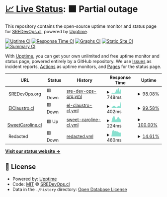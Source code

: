 # [📈 Live Status](https://sredevopsdev.github.io/sredevops-upptime): <!--live status--> **🟧 Partial outage**

This repository contains the open-source uptime monitor and status page for [SREDevOps.cl](https://sredevops.cl), powered by [Upptime](https://github.com/upptime/upptime).

[![Uptime CI](https://github.com/sredevopsdev/sredevops-upptime/workflows/Uptime%20CI/badge.svg)](https://github.com/sredevopsdev/sredevops-upptime/actions?query=workflow%3A%22Uptime+CI%22)
[![Response Time CI](https://github.com/sredevopsdev/sredevops-upptime/workflows/Response%20Time%20CI/badge.svg)](https://github.com/sredevopsdev/sredevops-upptime/actions?query=workflow%3A%22Response+Time+CI%22)
[![Graphs CI](https://github.com/sredevopsdev/sredevops-upptime/workflows/Graphs%20CI/badge.svg)](https://github.com/sredevopsdev/sredevops-upptime/actions?query=workflow%3A%22Graphs+CI%22)
[![Static Site CI](https://github.com/sredevopsdev/sredevops-upptime/workflows/Static%20Site%20CI/badge.svg)](https://github.com/sredevopsdev/sredevops-upptime/actions?query=workflow%3A%22Static+Site+CI%22)
[![Summary CI](https://github.com/sredevopsdev/sredevops-upptime/workflows/Summary%20CI/badge.svg)](https://github.com/sredevopsdev/sredevops-upptime/actions?query=workflow%3A%22Summary+CI%22)

With [Upptime](https://upptime.js.org), you can get your own unlimited and free uptime monitor and status page, powered entirely by a GitHub repository. We use [Issues](https://github.com/sredevopsdev/sredevops-upptime/issues) as incident reports, [Actions](https://github.com/sredevopsdev/sredevops-upptime/actions) as uptime monitors, and [Pages](https://sredevopsdev.github.io/sredevops-upptime) for the status page.

<!--start: status pages-->
<!-- This summary is generated by Upptime (https://github.com/upptime/upptime) -->
<!-- Do not edit this manually, your changes will be overwritten -->
<!-- prettier-ignore -->
| URL | Status | History | Response Time | Uptime |
| --- | ------ | ------- | ------------- | ------ |
| <img alt="" src="https://icons.duckduckgo.com/ip3/sredevops.org.ico" height="13"> [SREDevOps.org](https://sredevops.org) | 🟥 Down | [sre-dev-ops-org.yml](https://github.com/sredevopsdev/sredevops-upptime/commits/HEAD/history/sre-dev-ops-org.yml) | <details><summary><img alt="Response time graph" src="./graphs/sre-dev-ops-org/response-time-week.png" height="20"> 748ms</summary><br><a href="https://status.sredevops.org/history/sre-dev-ops-org"><img alt="Response time 911" src="https://img.shields.io/endpoint?url=https%3A%2F%2Fraw.githubusercontent.com%2Fsredevopsdev%2Fsredevops-upptime%2FHEAD%2Fapi%2Fsre-dev-ops-org%2Fresponse-time.json"></a><br><a href="https://status.sredevops.org/history/sre-dev-ops-org"><img alt="24-hour response time 970" src="https://img.shields.io/endpoint?url=https%3A%2F%2Fraw.githubusercontent.com%2Fsredevopsdev%2Fsredevops-upptime%2FHEAD%2Fapi%2Fsre-dev-ops-org%2Fresponse-time-day.json"></a><br><a href="https://status.sredevops.org/history/sre-dev-ops-org"><img alt="7-day response time 748" src="https://img.shields.io/endpoint?url=https%3A%2F%2Fraw.githubusercontent.com%2Fsredevopsdev%2Fsredevops-upptime%2FHEAD%2Fapi%2Fsre-dev-ops-org%2Fresponse-time-week.json"></a><br><a href="https://status.sredevops.org/history/sre-dev-ops-org"><img alt="30-day response time 886" src="https://img.shields.io/endpoint?url=https%3A%2F%2Fraw.githubusercontent.com%2Fsredevopsdev%2Fsredevops-upptime%2FHEAD%2Fapi%2Fsre-dev-ops-org%2Fresponse-time-month.json"></a><br><a href="https://status.sredevops.org/history/sre-dev-ops-org"><img alt="1-year response time 911" src="https://img.shields.io/endpoint?url=https%3A%2F%2Fraw.githubusercontent.com%2Fsredevopsdev%2Fsredevops-upptime%2FHEAD%2Fapi%2Fsre-dev-ops-org%2Fresponse-time-year.json"></a></details> | <details><summary><a href="https://status.sredevops.org/history/sre-dev-ops-org">98.08%</a></summary><a href="https://status.sredevops.org/history/sre-dev-ops-org"><img alt="All-time uptime 93.49%" src="https://img.shields.io/endpoint?url=https%3A%2F%2Fraw.githubusercontent.com%2Fsredevopsdev%2Fsredevops-upptime%2FHEAD%2Fapi%2Fsre-dev-ops-org%2Fuptime.json"></a><br><a href="https://status.sredevops.org/history/sre-dev-ops-org"><img alt="24-hour uptime 93.03%" src="https://img.shields.io/endpoint?url=https%3A%2F%2Fraw.githubusercontent.com%2Fsredevopsdev%2Fsredevops-upptime%2FHEAD%2Fapi%2Fsre-dev-ops-org%2Fuptime-day.json"></a><br><a href="https://status.sredevops.org/history/sre-dev-ops-org"><img alt="7-day uptime 98.08%" src="https://img.shields.io/endpoint?url=https%3A%2F%2Fraw.githubusercontent.com%2Fsredevopsdev%2Fsredevops-upptime%2FHEAD%2Fapi%2Fsre-dev-ops-org%2Fuptime-week.json"></a><br><a href="https://status.sredevops.org/history/sre-dev-ops-org"><img alt="30-day uptime 92.48%" src="https://img.shields.io/endpoint?url=https%3A%2F%2Fraw.githubusercontent.com%2Fsredevopsdev%2Fsredevops-upptime%2FHEAD%2Fapi%2Fsre-dev-ops-org%2Fuptime-month.json"></a><br><a href="https://status.sredevops.org/history/sre-dev-ops-org"><img alt="1-year uptime 93.49%" src="https://img.shields.io/endpoint?url=https%3A%2F%2Fraw.githubusercontent.com%2Fsredevopsdev%2Fsredevops-upptime%2FHEAD%2Fapi%2Fsre-dev-ops-org%2Fuptime-year.json"></a></details>
| <img alt="" src="https://icons.duckduckgo.com/ip3/elclaustro.cl.ico" height="13"> [ElClaustro.cl](https://elclaustro.cl) | 🟥 Down | [el-claustro-cl.yml](https://github.com/sredevopsdev/sredevops-upptime/commits/HEAD/history/el-claustro-cl.yml) | <details><summary><img alt="Response time graph" src="./graphs/el-claustro-cl/response-time-week.png" height="20"> 402ms</summary><br><a href="https://status.sredevops.org/history/el-claustro-cl"><img alt="Response time 1053" src="https://img.shields.io/endpoint?url=https%3A%2F%2Fraw.githubusercontent.com%2Fsredevopsdev%2Fsredevops-upptime%2FHEAD%2Fapi%2Fel-claustro-cl%2Fresponse-time.json"></a><br><a href="https://status.sredevops.org/history/el-claustro-cl"><img alt="24-hour response time 700" src="https://img.shields.io/endpoint?url=https%3A%2F%2Fraw.githubusercontent.com%2Fsredevopsdev%2Fsredevops-upptime%2FHEAD%2Fapi%2Fel-claustro-cl%2Fresponse-time-day.json"></a><br><a href="https://status.sredevops.org/history/el-claustro-cl"><img alt="7-day response time 402" src="https://img.shields.io/endpoint?url=https%3A%2F%2Fraw.githubusercontent.com%2Fsredevopsdev%2Fsredevops-upptime%2FHEAD%2Fapi%2Fel-claustro-cl%2Fresponse-time-week.json"></a><br><a href="https://status.sredevops.org/history/el-claustro-cl"><img alt="30-day response time 1138" src="https://img.shields.io/endpoint?url=https%3A%2F%2Fraw.githubusercontent.com%2Fsredevopsdev%2Fsredevops-upptime%2FHEAD%2Fapi%2Fel-claustro-cl%2Fresponse-time-month.json"></a><br><a href="https://status.sredevops.org/history/el-claustro-cl"><img alt="1-year response time 1053" src="https://img.shields.io/endpoint?url=https%3A%2F%2Fraw.githubusercontent.com%2Fsredevopsdev%2Fsredevops-upptime%2FHEAD%2Fapi%2Fel-claustro-cl%2Fresponse-time-year.json"></a></details> | <details><summary><a href="https://status.sredevops.org/history/el-claustro-cl">99.58%</a></summary><a href="https://status.sredevops.org/history/el-claustro-cl"><img alt="All-time uptime 89.86%" src="https://img.shields.io/endpoint?url=https%3A%2F%2Fraw.githubusercontent.com%2Fsredevopsdev%2Fsredevops-upptime%2FHEAD%2Fapi%2Fel-claustro-cl%2Fuptime.json"></a><br><a href="https://status.sredevops.org/history/el-claustro-cl"><img alt="24-hour uptime 97.08%" src="https://img.shields.io/endpoint?url=https%3A%2F%2Fraw.githubusercontent.com%2Fsredevopsdev%2Fsredevops-upptime%2FHEAD%2Fapi%2Fel-claustro-cl%2Fuptime-day.json"></a><br><a href="https://status.sredevops.org/history/el-claustro-cl"><img alt="7-day uptime 99.58%" src="https://img.shields.io/endpoint?url=https%3A%2F%2Fraw.githubusercontent.com%2Fsredevopsdev%2Fsredevops-upptime%2FHEAD%2Fapi%2Fel-claustro-cl%2Fuptime-week.json"></a><br><a href="https://status.sredevops.org/history/el-claustro-cl"><img alt="30-day uptime 92.36%" src="https://img.shields.io/endpoint?url=https%3A%2F%2Fraw.githubusercontent.com%2Fsredevopsdev%2Fsredevops-upptime%2FHEAD%2Fapi%2Fel-claustro-cl%2Fuptime-month.json"></a><br><a href="https://status.sredevops.org/history/el-claustro-cl"><img alt="1-year uptime 89.86%" src="https://img.shields.io/endpoint?url=https%3A%2F%2Fraw.githubusercontent.com%2Fsredevopsdev%2Fsredevops-upptime%2FHEAD%2Fapi%2Fel-claustro-cl%2Fuptime-year.json"></a></details>
| <img alt="" src="https://icons.duckduckgo.com/ip3/sweetcaroline.cl.ico" height="13"> [SweetCaroline.cl](https://SweetCaroline.cl) | 🟩 Up | [sweet-caroline-cl.yml](https://github.com/sredevopsdev/sredevops-upptime/commits/HEAD/history/sweet-caroline-cl.yml) | <details><summary><img alt="Response time graph" src="./graphs/sweet-caroline-cl/response-time-week.png" height="20"> 224ms</summary><br><a href="https://status.sredevops.org/history/sweet-caroline-cl"><img alt="Response time 185" src="https://img.shields.io/endpoint?url=https%3A%2F%2Fraw.githubusercontent.com%2Fsredevopsdev%2Fsredevops-upptime%2FHEAD%2Fapi%2Fsweet-caroline-cl%2Fresponse-time.json"></a><br><a href="https://status.sredevops.org/history/sweet-caroline-cl"><img alt="24-hour response time 139" src="https://img.shields.io/endpoint?url=https%3A%2F%2Fraw.githubusercontent.com%2Fsredevopsdev%2Fsredevops-upptime%2FHEAD%2Fapi%2Fsweet-caroline-cl%2Fresponse-time-day.json"></a><br><a href="https://status.sredevops.org/history/sweet-caroline-cl"><img alt="7-day response time 224" src="https://img.shields.io/endpoint?url=https%3A%2F%2Fraw.githubusercontent.com%2Fsredevopsdev%2Fsredevops-upptime%2FHEAD%2Fapi%2Fsweet-caroline-cl%2Fresponse-time-week.json"></a><br><a href="https://status.sredevops.org/history/sweet-caroline-cl"><img alt="30-day response time 192" src="https://img.shields.io/endpoint?url=https%3A%2F%2Fraw.githubusercontent.com%2Fsredevopsdev%2Fsredevops-upptime%2FHEAD%2Fapi%2Fsweet-caroline-cl%2Fresponse-time-month.json"></a><br><a href="https://status.sredevops.org/history/sweet-caroline-cl"><img alt="1-year response time 185" src="https://img.shields.io/endpoint?url=https%3A%2F%2Fraw.githubusercontent.com%2Fsredevopsdev%2Fsredevops-upptime%2FHEAD%2Fapi%2Fsweet-caroline-cl%2Fresponse-time-year.json"></a></details> | <details><summary><a href="https://status.sredevops.org/history/sweet-caroline-cl">100.00%</a></summary><a href="https://status.sredevops.org/history/sweet-caroline-cl"><img alt="All-time uptime 100.00%" src="https://img.shields.io/endpoint?url=https%3A%2F%2Fraw.githubusercontent.com%2Fsredevopsdev%2Fsredevops-upptime%2FHEAD%2Fapi%2Fsweet-caroline-cl%2Fuptime.json"></a><br><a href="https://status.sredevops.org/history/sweet-caroline-cl"><img alt="24-hour uptime 100.00%" src="https://img.shields.io/endpoint?url=https%3A%2F%2Fraw.githubusercontent.com%2Fsredevopsdev%2Fsredevops-upptime%2FHEAD%2Fapi%2Fsweet-caroline-cl%2Fuptime-day.json"></a><br><a href="https://status.sredevops.org/history/sweet-caroline-cl"><img alt="7-day uptime 100.00%" src="https://img.shields.io/endpoint?url=https%3A%2F%2Fraw.githubusercontent.com%2Fsredevopsdev%2Fsredevops-upptime%2FHEAD%2Fapi%2Fsweet-caroline-cl%2Fuptime-week.json"></a><br><a href="https://status.sredevops.org/history/sweet-caroline-cl"><img alt="30-day uptime 100.00%" src="https://img.shields.io/endpoint?url=https%3A%2F%2Fraw.githubusercontent.com%2Fsredevopsdev%2Fsredevops-upptime%2FHEAD%2Fapi%2Fsweet-caroline-cl%2Fuptime-month.json"></a><br><a href="https://status.sredevops.org/history/sweet-caroline-cl"><img alt="1-year uptime 100.00%" src="https://img.shields.io/endpoint?url=https%3A%2F%2Fraw.githubusercontent.com%2Fsredevopsdev%2Fsredevops-upptime%2FHEAD%2Fapi%2Fsweet-caroline-cl%2Fuptime-year.json"></a></details>
| <img alt="" src="https://icons.duckduckgo.com/ip3/null.ico" height="13"> Redacted | 🟥 Down | [redacted.yml](https://github.com/sredevopsdev/sredevops-upptime/commits/HEAD/history/redacted.yml) | <details><summary><img alt="Response time graph" src="./graphs/redacted/response-time-week.png" height="20"> 460ms</summary><br><a href="https://status.sredevops.org/history/redacted"><img alt="Response time 589" src="https://img.shields.io/endpoint?url=https%3A%2F%2Fraw.githubusercontent.com%2Fsredevopsdev%2Fsredevops-upptime%2FHEAD%2Fapi%2Fredacted%2Fresponse-time.json"></a><br><a href="https://status.sredevops.org/history/redacted"><img alt="24-hour response time 381" src="https://img.shields.io/endpoint?url=https%3A%2F%2Fraw.githubusercontent.com%2Fsredevopsdev%2Fsredevops-upptime%2FHEAD%2Fapi%2Fredacted%2Fresponse-time-day.json"></a><br><a href="https://status.sredevops.org/history/redacted"><img alt="7-day response time 460" src="https://img.shields.io/endpoint?url=https%3A%2F%2Fraw.githubusercontent.com%2Fsredevopsdev%2Fsredevops-upptime%2FHEAD%2Fapi%2Fredacted%2Fresponse-time-week.json"></a><br><a href="https://status.sredevops.org/history/redacted"><img alt="30-day response time 550" src="https://img.shields.io/endpoint?url=https%3A%2F%2Fraw.githubusercontent.com%2Fsredevopsdev%2Fsredevops-upptime%2FHEAD%2Fapi%2Fredacted%2Fresponse-time-month.json"></a><br><a href="https://status.sredevops.org/history/redacted"><img alt="1-year response time 589" src="https://img.shields.io/endpoint?url=https%3A%2F%2Fraw.githubusercontent.com%2Fsredevopsdev%2Fsredevops-upptime%2FHEAD%2Fapi%2Fredacted%2Fresponse-time-year.json"></a></details> | <details><summary><a href="https://status.sredevops.org/history/redacted">14.61%</a></summary><a href="https://status.sredevops.org/history/redacted"><img alt="All-time uptime 62.51%" src="https://img.shields.io/endpoint?url=https%3A%2F%2Fraw.githubusercontent.com%2Fsredevopsdev%2Fsredevops-upptime%2FHEAD%2Fapi%2Fredacted%2Fuptime.json"></a><br><a href="https://status.sredevops.org/history/redacted"><img alt="24-hour uptime 85.21%" src="https://img.shields.io/endpoint?url=https%3A%2F%2Fraw.githubusercontent.com%2Fsredevopsdev%2Fsredevops-upptime%2FHEAD%2Fapi%2Fredacted%2Fuptime-day.json"></a><br><a href="https://status.sredevops.org/history/redacted"><img alt="7-day uptime 14.61%" src="https://img.shields.io/endpoint?url=https%3A%2F%2Fraw.githubusercontent.com%2Fsredevopsdev%2Fsredevops-upptime%2FHEAD%2Fapi%2Fredacted%2Fuptime-week.json"></a><br><a href="https://status.sredevops.org/history/redacted"><img alt="30-day uptime 51.02%" src="https://img.shields.io/endpoint?url=https%3A%2F%2Fraw.githubusercontent.com%2Fsredevopsdev%2Fsredevops-upptime%2FHEAD%2Fapi%2Fredacted%2Fuptime-month.json"></a><br><a href="https://status.sredevops.org/history/redacted"><img alt="1-year uptime 62.51%" src="https://img.shields.io/endpoint?url=https%3A%2F%2Fraw.githubusercontent.com%2Fsredevopsdev%2Fsredevops-upptime%2FHEAD%2Fapi%2Fredacted%2Fuptime-year.json"></a></details>

<!--end: status pages-->

[**Visit our status website →**](https://sredevopsdev.github.io/sredevops-upptime)

## 📄 License

- Powered by: [Upptime](https://github.com/upptime/upptime)
- Code: [MIT](./LICENSE) © [SREDevOps.cl](https://sredevops.cl)
- Data in the `./history` directory: [Open Database License](https://opendatacommons.org/licenses/odbl/1-0/)
